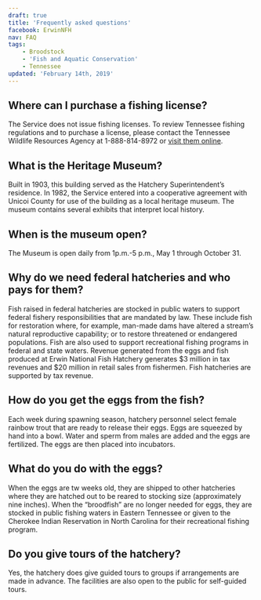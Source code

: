 ```yaml
---
draft: true
title: 'Frequently asked questions'
facebook: ErwinNFH
nav: FAQ
tags:
    - Broodstock
    - 'Fish and Aquatic Conservation'
    - Tennessee
updated: 'February 14th, 2019'
---
```


## Where can I purchase a fishing license?

The Service does not issue fishing licenses. To review Tennessee fishing regulations and to purchase a license, please contact the Tennessee Wildlife Resources Agency at 1-888-814-8972 or [visit them online](https://www.tn.gov/twra/license-sales/fishing-licenses.html).

## What is the Heritage Museum?

Built in 1903, this building served as the Hatchery Superintendent’s residence. In 1982, the Service entered into a cooperative agreement with Unicoi County for use of the building as a local heritage museum. The museum contains several exhibits that interpret local history.

## When is the museum open?

The Museum is open daily from  1p.m.-5 p.m., May 1 through October 31.

## Why do we need federal hatcheries and who pays for them?

Fish raised in federal hatcheries are stocked in public waters to support federal fishery responsibilities that are mandated by law. These include fish for restoration where, for example, man-made dams have altered a stream’s natural reproductive capability; or to restore threatened or endangered populations. Fish are also used to support recreational fishing programs in federal and state waters. Revenue generated from the eggs and fish produced at Erwin National Fish Hatchery generates $3 million in tax revenues and $20 million in retail sales from fishermen. Fish hatcheries are supported by tax revenue.

## How do you get the eggs from the fish?

Each week during spawning season, hatchery personnel select female rainbow trout that are ready to release their eggs. Eggs are squeezed by hand into a bowl. Water and sperm from males are added and the eggs are fertilized. The eggs are then placed into incubators.

## What do you do with the eggs?

When the eggs are tw weeks old, they are shipped to other hatcheries where they are hatched out to be reared to stocking size (approximately nine inches). When the “broodfish” are no longer needed for eggs, they are stocked in public fishing waters in Eastern Tennessee or given to the Cherokee Indian Reservation in North Carolina for their recreational fishing program.

## Do you give tours of the hatchery?

Yes, the hatchery does give guided tours to groups if arrangements are made in advance. The facilities are also open to the public for self-guided tours.